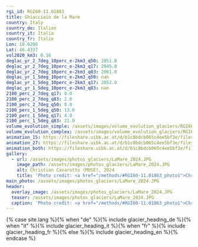 ```yaml
---
rgi_id: RGI60-11.01863
title: Ghiacciaio de la Mare
country: Italy
country_de: Italien
country_it: Italia
country_fr: Italie
Lon: 10.6286
Lat: 46.4337
vol2020_km3: 0.16
deglac_yr_2_7deg_10perc_e-2km3_q50: 2051.0
deglac_yr_2_7deg_10perc_e-2km3_q17: 2045.0
deglac_yr_2_7deg_10perc_e-2km3_q83: 2061.0
deglac_yr_1_5deg_10perc_e-2km3_q50: nan
deglac_yr_1_5deg_10perc_e-2km3_q17: 2052.0
deglac_yr_1_5deg_10perc_e-2km3_q83: nan
2100_perc_2_7deg_q17: 0.0
2100_perc_2_7deg_q83: 2.0
2100_perc_2_7deg_q50: 0.0
2100_perc_1_5deg_q50: 13.0
2100_perc_1_5deg_q17: 4.0
2100_perc_1_5deg_q83: 21.0
volume_evolution_simple: /assets/images/volume_evolution_glaciers/RGI60-11.01863_simple_en.png
volume_evolution_complex: /assets/images/volume_evolution_glaciers/RGI60-11.01863_complex_en.png
animation_15: https://fileshare.uibk.ac.at/d/b1c8bdcb065c4ee5bf3e/files/?p=%2FRGI60-11.01863_%2B1.5%C2%B0C.mp4&dl=1
animation_27: https://fileshare.uibk.ac.at/d/b1c8bdcb065c4ee5bf3e/files/?p=%2FRGI60-11.01863_%2B2.7%C2%B0C.mp4&dl=1
animation_both: https://fileshare.uibk.ac.at/d/b1c8bdcb065c4ee5bf3e/files/?p=%2FRGI60-11.01863_both.mp4&dl=1
gallery:
  - url: /assets/images/photos_glaciers/LaMare_2024.JPG
    image_path: /assets/images/photos_glaciers/LaMare_2024.JPG
    alt: Christian Casarotto (MUSE), 2024
    title: 'Photo credit: <a href="/methods/#RGI60-11.01863_photo1">Christian Casarotto (MUSE), 2024</a>'
main_photo: /assets/images/photos_glaciers/LaMare_2024.JPG
header:
  overlay_image: /assets/images/photos_glaciers/LaMare_2024.JPG
  teaser: /assets/images/photos_glaciers/LaMare_2024.JPG
  caption: 'Photo credit: <a href="/methods/#RGI60-11.01863_photo1">Christian Casarotto (MUSE), 2024</a>'
---
```

{% case site.lang %}{% when "de" %}{% include glacier_heading_de %}{% when "it" %}{% include glacier_heading_it %}{% when "fr" %}{% include glacier_heading_fr %}{% else %}{% include glacier_heading_en %}{% endcase %}